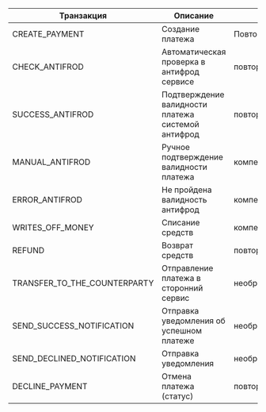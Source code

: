 
| Транзакция | Описание | Тип | Компенсация |
| --- | --- | --- | --- |
| CREATE_PAYMENT | Создание платежа | Повторяемая | - |
| CHECK_ANTIFROD | Автоматическая проверка в антифрод сервисе | повторяемая | - |
| SUCCESS_ANTIFROD | Подтверждение валидности платежа системой антифрод | повторяемая | - |
| MANUAL_ANTIFROD | Ручное подтверждение валидности платежа | компенсируемая | DECLINE_ORDER |
| ERROR_ANTIFROD | Не пройдена валидность антифрод | компенсируемая | DECLINE_ORDER |
| WRITES_OFF_MONEY | Списание средств | компенсируемая | REFUND |
| REFUND | Возврат средств | повторяемая | - |
| TRANSFER_TO_THE_COUNTERPARTY | Отправление платежа в сторонний сервис | необратимая | - |
| SEND_SUCCESS_NOTIFICATION | Отправка уведомления об успешном платеже | необратимая | - |
| SEND_DECLINED_NOTIFICATION | Отправка уведомления | необратимая | - |
| DECLINE_PAYMENT | Отмена платежа (статус)  | повторяемая | - |